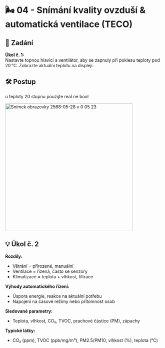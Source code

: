 
# 🌬️ 04 - Snímání kvality ovzduší & automatická ventilace (TECO)

## 🎯 Zadání

**Úkol č. 1:**  
Nastavte topnou hlavici a ventilátor, aby se zapnuly při poklesu teploty pod 20 °C. Zobrazte aktuální teplotu na displeji.

## 🛠️ Postup
u teploty 20 stupnu pouzijte real ne bool

<img width="407" alt="Snímek obrazovky 2568-05-28 v 0 05 23" src="https://github.com/user-attachments/assets/b69e92aa-d2c4-4283-8699-b9b37416168a" />


## 💡 Úkol č. 2

**Rozdíly:**
- Větrání = přirozené, manuální
- Ventilace = řízená, často se senzory
- Klimatizace = teplota + vlhkost, filtrace

**Výhody automatického řízení:**
- Úspora energie, reakce na aktuální potřebu
- Napojení na časové režimy nebo přítomnost osob

**Sledované parametry:**
- Teplota, vlhkost, CO₂, TVOC, prachové částice (PM), zápachy

**Typické látky:**
- CO₂ (ppm), TVOC (ppb/mg/m³), PM2.5/PM10, vlhkost (%), teplota (°C)
    
